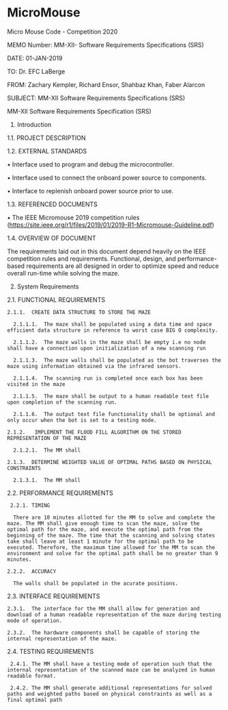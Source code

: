 # MicroMouse

Micro Mouse Code - Competition 2020

MEMO Number:  MM-XII- Software Requirements Specifications (SRS)

DATE: 01-JAN-2019

TO:  Dr. EFC LaBerge

FROM:  Zachary Kempler, Richard Ensor, Shahbaz Khan, Faber Alarcon

SUBJECT:  MM-XII Software Requirements Specifications (SRS)

MM-XII Software Requirements Specification (SRS)

1.	Introduction

1.1.	PROJECT DESCRIPTION

1.2.	EXTERNAL STANDARDS

•	Interface used to program and debug the microcontroller.

•	Interface used to connect the onboard power source to components.

•	Interface to replenish onboard power source prior to use.

1.3.	REFERENCED DOCUMENTS

•	The IEEE Micromouse 2019 competition rules (https://site.ieee.org/r1/files/2019/01/2019-R1-Micromouse-Guideline.pdf)

1.4.	OVERVIEW OF DOCUMENT

The requirements laid out in this document depend heavily on the IEEE competition rules and requirements. Functional, design, and performance-based requirements are all designed in order to optimize speed and reduce overall run-time while solving the maze.

2.	 System Requirements

  2.1.		FUNCTIONAL REQUIREMENTS

    2.1.1.	CREATE DATA STRUCTURE TO STORE THE MAZE

      2.1.1.1.	The maze shall be populated using a data time and space efficient data structure in reference to worst case BIG O complexity.  

      2.1.1.2.	The maze walls in the maze shall be empty i.e no node shall have a connection upon initialization of a new scanning run

      2.1.1.3.	The maze walls shall be populated as the bot traverses the maze using information obtained via the infrared sensors. 

      2.1.1.4.	The scanning run is completed once each box has been visited in the maze 

      2.1.1.5.	The maze shall be output to a human readable text file upon completion of the scanning run.

      2.1.1.6.	The output text file functionality shall be optional and only occur when the bot is set to a testing mode. 

    2.1.2.	 IMPLEMENT THE FLOOD FILL ALGORITHM ON THE STORED REPRESENTATION OF THE MAZE

      2.1.2.1.	The MM shall

    2.1.3.	DETERMINE WEIGHTED VALUE OF OPTIMAL PATHS BASED ON PHYSICAL CONSTRAINTS

      2.1.3.1.	The MM shall 

  2.2.	PERFORMANCE REQUIREMENTS

     2.2.1.	TIMING

      There are 10 minutes allotted for the MM to solve and complete the maze. The MM shall give enough time to scan the maze, solve the optimal path for the maze, and execute the optimal path from the beginning of the maze. The time that the scanning and solving states take shall leave at least 1 minute for the optimal path to be executed. Therefore, the maximum time allowed for the MM to scan the environment and solve for the optimal path shall be no greater than 9 minutes.

    2.2.2.	ACCURACY

      The walls shall be populated in the acurate positions. 

  2.3.	INTERFACE REQUIREMENTS

    2.3.1.	The interface for the MM shall allow for generation and download of a human readable representation of the maze during testing mode of operation. 

    2.3.2.	The hardware components shall be capable of storing the internal representation of the maze.  

  2.4.	TESTING REQUIREMENTS

     2.4.1.	The MM shall have a testing mode of operation such that the internal representation of the scanned maze can be analyzed in human readable format. 

     2.4.2.	The MM shall generate additional representations for solved paths and weighted paths based on physical constraints as well as a final optimal path 
